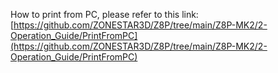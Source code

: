 How to print from PC, please refer to this link:
[https://github.com/ZONESTAR3D/Z8P/tree/main/Z8P-MK2/2-Operation_Guide/PrintFromPC](https://github.com/ZONESTAR3D/Z8P/tree/main/Z8P-MK2/2-Operation_Guide/PrintFromPC)